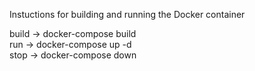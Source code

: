 Instuctions for building and running the Docker container

build -> docker-compose build <br/>
run -> docker-compose up -d <br/>
stop -> docker-compose down
